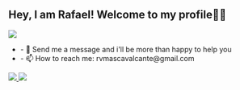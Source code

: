 ## Hey, I am Rafael! Welcome to my profile👨‍💻
<div>
 
<img src="https://github-readme-stats.vercel.app/api?username=rafaelvmasc&show_icons=true&theme=radical&include_all_commits=true&count_private=true ">

 </div>
 <div>
<ul>
  <li>
- 💬 Send me a message and i'll be more than happy to help you
  </li>
  <li>
    - 📫 How to reach me: rvmascavalcante@gmail.com
  </li>
  </ul>
  <a href="https://www.linkedin.com/in/rafaelvanderleicavalcante/" />
  <img href="" src="https://img.shields.io/badge/LinkedIn-0077B5?style=for-the-badge&logo=linkedin&logoColor=white">
  </a>
  <a href="https://www.facebook.com/rafaelvanderleimarques" />
  <img href="" src="https://img.shields.io/badge/Facebook-1877F2?style=for-the-badge&logo=facebook&logoColor=white">
  </a>
  </div>
